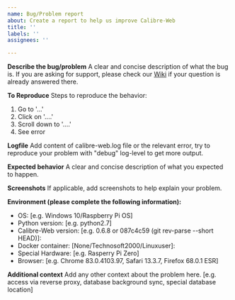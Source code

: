 ```yaml
---
name: Bug/Problem report
about: Create a report to help us improve Calibre-Web
title: ''
labels: ''
assignees: ''

---
```

<!-- Please have a look at our [Contributing Guidelines](https://github.com/janeczku/calibre-web/CONTRIBUTING.md) -->

**Describe the bug/problem**
A clear and concise description of what the bug is. If you are asking for support, please check our [Wiki](https://github.com/janeczku/calibre-web/wiki) if your question is already answered there.

**To Reproduce**
Steps to reproduce the behavior:
1. Go to '...'
2. Click on '....'
3. Scroll down to '....'
4. See error

**Logfile**
Add content of calibre-web.log file or the relevant error, try to reproduce your problem with "debug" log-level to get more output.

**Expected behavior**
A clear and concise description of what you expected to happen.

**Screenshots**
If applicable, add screenshots to help explain your problem.

**Environment (please complete the following information):**
 - OS: [e.g. Windows 10/Raspberry Pi OS]
 - Python version: [e.g. python2.7]
 - Calibre-Web version: [e.g. 0.6.8 or 087c4c59 (git rev-parse --short HEAD)]:
 - Docker container: [None/Technosoft2000/Linuxuser]:
 - Special Hardware: [e.g. Rasperry Pi Zero]
 - Browser: [e.g. Chrome 83.0.4103.97, Safari 13.3.7, Firefox 68.0.1 ESR]

**Additional context**
Add any other context about the problem here. [e.g. access via reverse proxy, database background sync, special database location]

